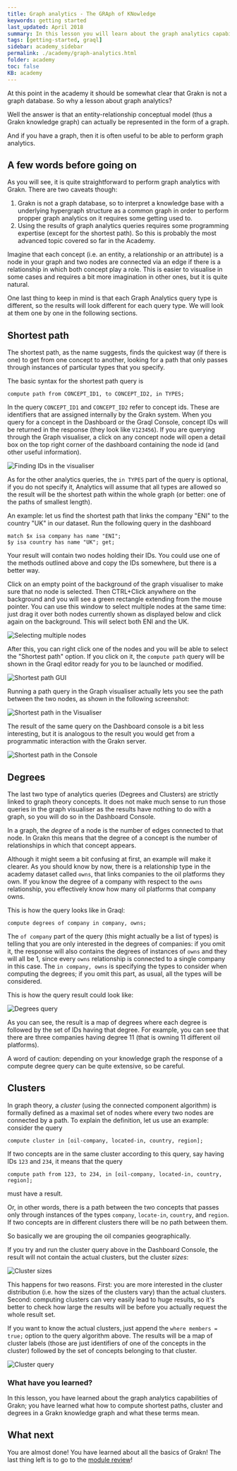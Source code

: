 ```yaml
---
title: Graph analytics - The GRAph of KNowledge
keywords: getting started
last_updated: April 2018
summary: In this lesson you will learn about the graph analytics capabilities of Grakn and its syntax
tags: [getting-started, graql]
sidebar: academy_sidebar
permalink: ./academy/graph-analytics.html
folder: academy
toc: false
KB: academy
---
```


At this point in the academy it should be somewhat clear that Grakn is not a graph database. So why a lesson about graph analytics?

Well the answer is that an entity-relationship conceptual model (thus a Grakn knowledge graph) can actually be represented in the form of a graph.

And if you have a graph, then it is often useful to be able to perform graph analytics.


## A few words before going on
As you will see, it is quite straightforward to perform graph analytics with Grakn. There are two caveats though:

  1. Grakn is not a graph database, so to interpret a knowledge base with a underlying hypergraph structure as a common graph in order to perform propper graph analytics on it requires some getting used to.
  2. Using the results of graph analytics queries requires some programming expertise (except for the shortest path). So this is probably the most advanced topic covered so far in the Academy.

Imagine that each concept (i.e. an entity, a relationship or an attribute) is a node in your graph and two nodes are connected via an edge if there is a relationship in which both concept play a role. This is easier to visualise in some cases and requires a bit more imagination in other ones, but it is quite natural.

One last thing to keep in mind is that each Graph Analytics query type is different, so the results will look different for each query type. We will look at them one by one in the following sections.



## Shortest path

The shortest path, as the name suggests, finds the quickest way (if there is one) to get from one concept to another, looking for a path that only passes through instances of particular types that you specify.

The basic syntax for the shortest path query is

```graql-skip-test
compute path from CONCEPT_ID1, to CONCEPT_ID2, in TYPES;
```

In the query `CONCEPT_ID1` and `CONCEPT_ID2` refer to concept ids. These are identifiers that are assigned internally by the Grakn system. When you query for a concept in the Dashboard or the Graql Console, concept IDs will be returned in the response (they look like `V123456`). If you are querying through the Graph visualiser, a click on any concept node will open a detail box on the top right corner of the dashboard containing the node id (and other useful information).

  ![Finding IDs in the visualiser](/images/academy/6-analytics/finding-id.png)

As for the other analytics queries, the `in TYPES` part of the query is optional, if you do not specify it, Analytics will assume that all types are allowed so the result will be the shortest path within the whole graph (or better: one of the paths of smallest length).

An example: let us find the shortest path that links the company "ENI" to the country "UK" in our dataset. Run the following query in the dashboard

```graql-skip-test
match $x isa company has name "ENI";
$y isa country has name "UK"; get;
```

Your result will contain two nodes holding their IDs. You could use one of the methods outlined above and copy the IDs somewhere, but there is a better way.

Click on an empty point of the background of the graph visualiser to make sure that no node is selected. Then CTRL+Click anywhere on the background and you will see a green rectangle extending from the mouse pointer. You can use this window to select multiple nodes at the same time: just drag it over both nodes currently shown as displayed below and click again on the background. This will select both ENI and the UK.

  ![Selecting multiple nodes](/images/academy/6-analytics/multi-selection.png)

After this, you can right click one of the nodes and you will be able to select the "Shortest path" option. If you click on it, the `compute path` query will be shown in the Graql editor ready for you to be launched or modified.

  ![Shortest path GUI](/images/academy/6-analytics/path-gui.png)

Running a path query in the Graph visualiser actually lets you see the path between the two nodes, as shown in the following screenshot:

  ![Shortest path in the Visualiser](/images/academy/6-analytics/path-visualiser.png)

The result of the same query on the Dashboard console is a bit less interesting, but it is analogous to the result you would get from a programmatic interaction with the Grakn server.

  ![Shortest path in the Console](/images/academy/6-analytics/path-console.png)

## Degrees

The last two type of analytics queries (Degrees and Clusters) are strictly linked to graph theory concepts. It does not make much sense to run those queries in the graph visualiser as the results have nothing to do with a graph, so you will do so in the Dashboard Console.

In a graph, the _degree_ of a node is the number of edges connected to that node. In Grakn this means that the degree of a concept is the number of relationships in which that concept appears.

Although it might seem a bit confusing at first, an example will make it clearer. As you should know by now, there is a relationship type in the academy dataset called `owns`, that links companies to the oil platforms they own. If you know the degree of a company with respect to the `owns` relationship, you effectively know how many oil platforms that company owns.

This is how the query looks like in Graql:

```graql-skip-test
compute degrees of company in company, owns;
```

The `of company` part of the query (this might actually be a list of types) is telling that you are only interested in the degrees of companies: if you omit it, the response will also contains the degrees of instances of `owns` and they will all be 1, since every `owns` relationship is connected to a single company in this case. The `in company, owns` is specifying the types to consider when computing the degrees; if you omit this part, as usual, all the types will be considered.

This is how the query result could look like:

  ![Degrees query](/images/academy/6-analytics/degrees-query.png)

As you can see, the result is a map of degrees where each degree is followed by the set of IDs having that degree. For example, you can see that there are three companies having degree 11 (that is owning 11 different oil platforms).

A word of caution: depending on your knowledge graph the response of a compute degree query can be quite extensive, so be careful.

## Clusters

In graph theory, a _cluster_ (using the connected component algorithm) is formally defined as a maximal set of nodes where every two nodes are connected by a path. To explain the definition, let us use an example: consider the query

```graql-skip-test
compute cluster in [oil-company, located-in, country, region];
```

If two concepts are in the same cluster according to this query, say having IDs `123` and `234`, it means that the query

```graql-skip-test
compute path from 123, to 234, in [oil-company, located-in, country, region];
```

must have a result.

Or, in other words, there is a path between the two concepts that passes only through instances of the types `company`, `locate-in`, `country`, and `region`. If two concepts are in different clusters there will be no path between them.

So basically we are grouping the oil companies geographically.

If you try and run the cluster query above in the Dashboard Console, the result will not contain the actual clusters, but the cluster _sizes_:

  ![Cluster sizes](/images/academy/6-analytics/cluster-size.png)

This happens for two reasons. First: you are more interested in the cluster distribution (i.e. how the sizes of the clusters vary) than the actual clusters. Second: computing clusters can very easily lead to huge results, so it's better to check how large the results will be before you actually request the whole result set.

If you want to know the actual clusters, just append the `where members = true;` option to the query algorithm above. The results will be a map of cluster labels (those are just identifiers of one of the concepts in the cluster) followed by the set of concepts belonging to that cluster.

  ![Cluster query](/images/academy/6-analytics/cluster-members.png)

### What have you learned?

In this lesson, you have learned about the graph analytics capabilities of Grakn; you have learned what how to compute shortest paths, cluster and degrees in a Grakn knowledge graph and what these terms mean.

## What next

You are almost done! You have learned about all the basics of Grakn! The last thing left is to go to the [module review](./analytics-review.html)!
